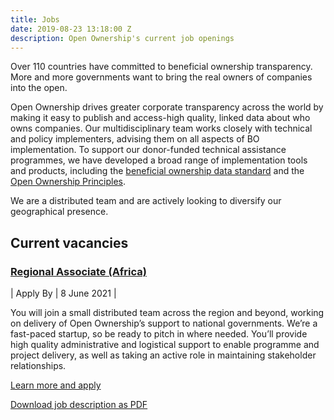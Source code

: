 ```yaml
---
title: Jobs
date: 2019-08-23 13:18:00 Z
description: Open Ownership's current job openings
---
```


Over 110 countries have committed to beneficial ownership transparency. More and more governments want to bring the real owners of companies into the open.

Open Ownership drives greater corporate transparency across the world by making it easy to publish and access-high quality, linked data about who owns companies.  Our multidisciplinary team works closely with technical and policy implementers, advising them on all aspects of BO implementation.  To support our donor-funded technical assistance programmes, we have developed a broad range of implementation tools and products, including the [beneficial ownership data standard](http://standard.openownership.org/en/latest/) and the [Open Ownership Principles](https://www.openownership.org/principles/).

We are a distributed team and are actively looking to diversify our geographical presence.

## Current vacancies

### [Regional Associate (Africa)](/news/new-role-regional-associate-africa)

| Apply By | 8 June 2021 |

You will join a small distributed team across the region and beyond, working on delivery of Open Ownership’s support to national governments.  We’re a fast-paced startup, so be ready to pitch in where needed. You’ll provide high quality administrative and logistical support to enable programme and project delivery, as well as taking an active role in maintaining stakeholder relationships.

[Learn more and apply](/news/new-role-regional-associate-africa)

[Download job description as PDF](/uploads/Regional%20Associate%20(Africa).pdf)